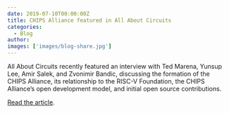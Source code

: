 ```yaml
---
date: 2019-07-10T00:00:00Z
title: CHIPS Alliance featured in All About Circuits
categories:
  - Blog
author:
images: ['images/blog-share.jpg']
---
```


All About Circuits recently featured an interview with Ted Marena, Yunsup Lee, Amir Salek, and Zvonimir Bandic, discussing the formation of the CHIPS Alliance, its relationship to the RISC-V Foundation, the CHIPS Alliance’s open development model, and initial open source contributions.

[Read the article](https://www.allaboutcircuits.com/news/linux-chips-alliance-open-source-hardware-collaboration/).
